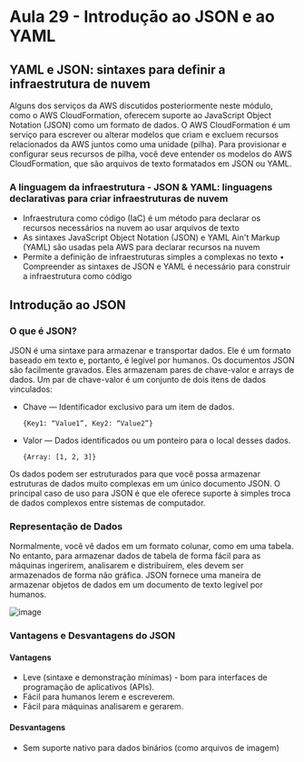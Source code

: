 # Aula 29 - Introdução ao JSON e ao YAML

## YAML e JSON: sintaxes para definir a infraestrutura de nuvem
Alguns dos serviços da AWS discutidos posteriormente neste módulo, como o AWS CloudFormation, oferecem suporte ao JavaScript Object Notation (JSON) como um formato de dados. 
O AWS CloudFormation é um serviço para escrever ou alterar modelos que criam e excluem recursos relacionados da AWS juntos como uma unidade (pilha). 
Para provisionar e configurar seus recursos de pilha, você deve entender os modelos do AWS CloudFormation, que são arquivos de texto formatados em JSON ou YAML.


### A linguagem da infraestrutura - JSON & YAML: linguagens declarativas para criar infraestruturas de nuvem
- Infraestrutura como código (IaC) é um método para declarar os recursos necessários na nuvem ao usar arquivos de texto
- As sintaxes JavaScript Object Notation (JSON) e YAML Ain't Markup (YAML) são usadas pela AWS para declarar recursos na nuvem
- Permite a definição de infraestruturas simples a complexas no texto • Compreender as sintaxes de JSON e YAML é necessário para construir a infraestrutura como código


## Introdução ao JSON
### O que é JSON?
JSON é uma sintaxe para armazenar e transportar dados. Ele é um formato baseado em texto e, portanto, é legível por humanos. 
Os documentos JSON são facilmente gravados. Eles armazenam pares de chave-valor e arrays de dados.
Um par de chave-valor é um conjunto de dois itens de dados vinculados: 

- Chave — Identificador exclusivo para um item de dados. 
    
    ````{Key1: “Value1”, Key2: “Value2”}````
          
- Valor — Dados identificados ou um ponteiro para o local desses dados.
    
    ````{Array: [1, 2, 3]}````
    
Os dados podem ser estruturados para que você possa armazenar estruturas de dados muito complexas em um único documento JSON. 
O principal caso de uso para JSON é que ele oferece suporte à simples troca de dados complexos entre sistemas de computador.

### Representação de Dados
Normalmente, você vê dados em um formato colunar, como em uma tabela. No entanto, para armazenar dados de tabela de forma fácil para as máquinas ingerirem, analisarem e distribuírem, eles devem ser armazenados de forma não gráfica.
JSON fornece uma maneira de armazenar objetos de dados em um documento de texto legível por humanos. 

![image](https://github.com/luane-loureiro/EscolaDaNuvem-AWS/assets/100947092/e2cf924a-0b96-4a61-beff-eba205a07418)


### Vantagens e Desvantagens do JSON
#### Vantagens
- Leve (sintaxe e demonstração mínimas) - bom para interfaces de programação de aplicativos (APIs).
- Fácil para humanos lerem e escreverem.
- Fácil para máquinas analisarem e gerarem.

#### Desvantagens
- Sem suporte nativo para dados binários (como arquivos de imagem)

